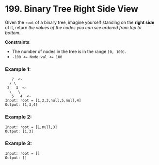 # 199. Binary Tree Right Side View

Given the `root` of a binary tree, imagine yourself standing on the **right side** of it, return *the values of the nodes you can see ordered from top to bottom*.

**Constraints**:

- The number of nodes in the tree is in the range `[0, 100]`.
- `-100 <= Node.val <= 100`

### Example 1:
```
   7  <-
  / \
 2   3  <-
  \   \
   5   4  <-
Input: root = [1,2,3,null,5,null,4]
Output: [1,3,4]
```

### Example 2:
```
Input: root = [1,null,3]
Output: [1,3]
```

### Example 3:
```
Input: root = []
Output: []
```

